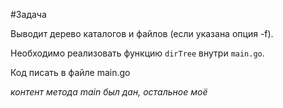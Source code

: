 #Задача

Выводит дерево каталогов и файлов (если указана опция -f).

Необходимо реализовать функцию `dirTree` внутри `main.go`.

Код писать в файле main.go

*контент метода main был дан, остальное моё*
